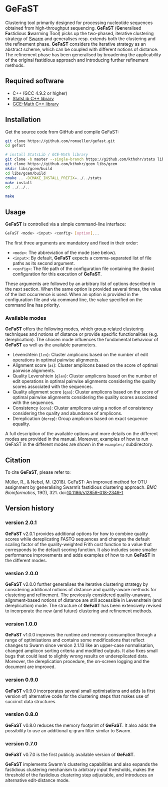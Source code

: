 # GeFaST

Clustering tool primarily designed for processing nucleotide sequences obtained from high-throughput sequencing.
**GeFaST** (**Ge**neralised **Fa**stidious **S**warming **T**ool) picks up the two-phased, iterative clustering strategy of 
[Swarm](https://github.com/torognes/swarm) and generalises resp. extends both the clustering and the refinement phase.
**GeFaST** considers the iterative strategy as an abstract scheme, which can be coupled with different notions of distance.
The refinement phase has been generalised by broadening the applicability of the original fastidious approach
and introducing further refinement methods.


## Required software
 * C++ (GCC 4.9.2 or higher)
 * [StatsLib C++ library](https://www.kthohr.com/statslib.html)
 * [GCE-Math C++ library](URLhttps://www.kthohr.com/gcem.html)


## Installation
Get the source code from GitHub and compile GeFaST:

```sh
git clone https://github.com/romueller/gefast.git
cd gefast

# install StatsLib / GCE-Math library
git clone -b master --single-branch https://github.com/kthohr/stats libs/stats
git clone https://github.com/kthohr/gcem libs/gcem
mkdir libs/gcem/build
cd libs/gcem/build
cmake .. -DCMAKE_INSTALL_PREFIX=../../stats
make install
cd ../../..

make
```


## Usage

**GeFaST** is controlled via a simple command-line interface:

```sh
GeFaST <mode> <input> <config> [option]...
```

The first three arguments are mandatory and fixed in their order:
 * ```<mode>```: The abbreviation of the mode (see below).
 * ```<input>```: By default, **GeFaST** expects a comma-separated list of file paths as its second argument.
 * ```<config>```: The file path of the configuration file containing the (basic) configuration for this execution of **GeFaST**.

These arguments are followed by an arbitrary list of options described in the next section.
When the same option is provided several times, the value of the last occurrence is used.
When an option is provided in the configuration file and via command line, 
the value specified on the command line has priority.
    
### Available modes

**GeFaST** offers the following modes, which group related clustering techniques and notions of distance or provide specific functionalities (e.g. dereplication).
The chosen mode influences the fundamental behaviour of **GeFaST** as well as the available parameters.
 * Levenshtein (```lev```): Cluster amplicons based on the number of edit operations in optimal pairwise alignments.
 * Alignment score (```as```): Cluster amplicons based on the score of optimal pairwise alignments.
 * Quality Levenshtein (```qlev```): Cluster amplicons based on the number of edit operations in optimal pairwise alignments
    considering the quality scores associated with the sequences.
 * Quality alignment score (```qas```): Cluster amplicons based on the score of optimal pairwise alignments
    considering the quality scores associated with the sequences.
 * Consistency (```cons```): Cluster amplicons using a notion of consistency considering the quality and abundance of amplicons.
 * Dereplication (```derep```): Group amplicons based on exact sequence equality.

A full description of the available options and more details on the different modes are provided in the manual. 
Moreover, examples of how to run GeFaST in the different modes are shown in the `examples/` subdirectory.

## Citation

To cite **GeFaST**, please refer to:

Müller, R., & Nebel, M. (2018). GeFaST: An improved method for OTU assignment by generalising Swarm’s fastidious clustering approach. 
		*BMC Bioinformatics*, 19(1), 321. doi:[10.1186/s12859-018-2349-1](https://doi.org/10.1186/s12859-018-2349-1)

## Version history

### version 2.0.1 ###
**GeFaST** v2.0.1 provides additional options for how to combine quality scores while dereplicating FASTQ sequences 
and changes the default scaling factor of the quality-weighted Frith cost function to a value that corresponds to the default scoring function.
It also includes some smaller performance improvements and adds examples of how to run **GeFaST** in the different modes.


### version 2.0.0 ###
**GeFaST** v2.0.0 further generalises the iterative clustering strategy by considering additional notions of distance
and quality-aware methods for clustering and refinement.
The previously considered quality-unaware, alignment-based notions of distance are still accessible in Levenshtein (and dereplication) mode.
The structure of **GeFaST** has been extensively revised to incorporate the new (and future) clustering and refinement methods.


### version 1.0.0 ###
**GeFaST** v1.0.0 improves the runtime and memory consumption through a range of optimisations and
contains some modifications that reflect changes to Swarm since version 2.1.13 like an upper-case normalisation,
changed amplicon sorting criteria and modified outputs.
It also fixes small bugs that could lead to slightly wrong results on undereplicated data.
Moreover, the dereplication procedure, the on-screen logging and the document are improved.


### version 0.9.0 ###
**GeFaST** v0.9.0 incorporates several small optimisations and adds (a first version of) alternative code for the clustering steps that makes use of succinct data structures.


### version 0.8.0 ###
**GeFaST** v0.8.0 reduces the memory footprint of **GeFaST**.
It also adds the possibility to use an additional q-gram filter similar to Swarm.


### version 0.7.0 ###
**GeFaST** v0.7.0 is the first publicly available version of **GeFaST**.

**GeFaST** implements Swarm's clustering capabilities and also expands the fastidious clustering mechanism to arbitrary input thresholds,
makes the threshold of the fastidious clustering step adjustable, and introduces an alternative edit-distance mode.
